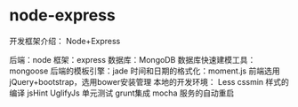 # node-express
开发框架介绍：
Node+Express

后端：node
框架：express
数据库：MongoDB
数据库快速建模工具：mongoose
后端的模板引擎：jade
时间和日期的格式化：moment.js
前端选用jQuery+bootstrap，选用bower安装管理
本地的开发环境：
Less cssmin 样式的编译
jsHint UglifyJs 单元测试       grunt集成
mocha 服务的自动重启
